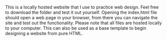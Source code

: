 This is a locally hosted website that I use to practice web design.  Feel free to download the folder and test it out yourself.
Opening the index.html file should open a web page in your browser, from there you can navigate the site and test out the functionality. 
Please note that all files are hosted locally to your computer.  This can also be used as a base template to begin designing a website from pure HTML. 
